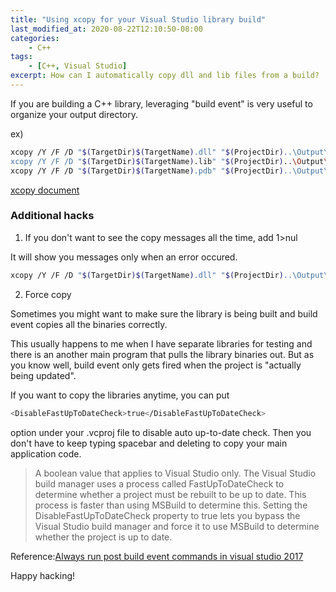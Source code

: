 ```yaml
---
title: "Using xcopy for your Visual Studio library build"
last_modified_at: 2020-08-22T12:10:50-08:00
categories:
    - C++
tags:
    - [C++, Visual Studio]
excerpt: How can I automatically copy dll and lib files from a build?
---
```


If you are building a C++ library, leveraging "build event" is very useful to organize your output directory. 

ex)

```bash
xcopy /Y /F /D "$(TargetDir)$(TargetName).dll" "$(ProjectDir)..\Output\bin\$(PlatformTarget)\$(Configuration)\"
xcopy /Y /F /D "$(TargetDir)$(TargetName).lib" "$(ProjectDir)..\Output\lib\$(PlatformTarget)\$(Configuration)\"
xcopy /Y /F /D "$(TargetDir)$(TargetName).pdb" "$(ProjectDir)..\Output\pdb\$(PlatformTarget)\$(Configuration)\"
```

[xcopy document](https://docs.microsoft.com/en-us/windows-server/administration/windows-commands/xcopy)


### Additional hacks

1. If you don't want to see the copy messages all the time, add 1>nul

It will show you messages only when an error occured.

```bash
xcopy /Y /F /D "$(TargetDir)$(TargetName).dll" "$(ProjectDir)..\Output\bin\$(PlatformTarget)\$(Configuration)\" 1>nul
```

2. Force copy

Sometimes you might want to make sure the library is being built and build event copies all the binaries correctly.

This usually happens to me when I have separate libraries for testing and there is an another main program that pulls the library binaries out.
But as you know well, build event only gets fired when the project is "actually being updated". 

If you want to copy the libraries anytime, you can put 

```bash
<DisableFastUpToDateCheck>true</DisableFastUpToDateCheck>
```

option under your .vcproj file to disable auto up-to-date check. Then you don't have to keep typing spacebar and deleting to copy your main application code.

> A boolean value that applies to Visual Studio only. The Visual Studio build manager uses a process called FastUpToDateCheck to determine whether a project must be rebuilt to be up to date. This process is faster than using MSBuild to determine this. Setting the DisableFastUpToDateCheck property to true lets you bypass the Visual Studio build manager and force it to use MSBuild to determine whether the project is up to date.


Reference:[Always run post build event commands in visual studio 2017](https://stackoverflow.com/questions/51228443/always-run-post-build-event-commands-in-visual-studio-2017/51230663)

Happy hacking!
